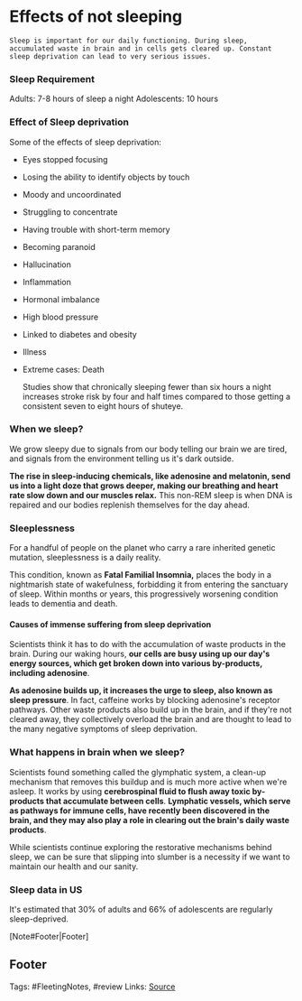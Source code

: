 # Effects of not sleeping

`Sleep is important for our daily functioning. During sleep, accumulated waste in brain and in cells gets cleared up. Constant sleep deprivation can lead to very serious issues.`

### Sleep Requirement

Adults: 7-8 hours of sleep a night Adolescents: 10 hours

### Effect of Sleep deprivation

Some of the effects of sleep deprivation:

* Eyes stopped focusing 
* Losing the ability to identify objects by touch
* Moody and uncoordinated
* Struggling to concentrate
* Having trouble with short-term memory
* Becoming paranoid
* Hallucination 
* Inflammation
* Hormonal imbalance
* High blood pressure
* Linked to diabetes and obesity 
* Illness
* Extreme cases: Death

  Studies show that chronically sleeping fewer than six hours a night increases stroke risk by four and half times compared to those getting a consistent seven to eight hours of shuteye.

### When we sleep?

We grow sleepy due to signals from our body telling our brain we are tired, and signals from the environment telling us it's dark outside.

**The rise in sleep-inducing chemicals, like adenosine and melatonin, send us into a light doze that grows deeper, making our breathing and heart rate slow down and our muscles relax.** This non-REM sleep is when DNA is repaired and our bodies replenish themselves for the day ahead.

### Sleeplessness

For a handful of people on the planet who carry a rare inherited genetic mutation, sleeplessness is a daily reality.

This condition, known as **Fatal Familial Insomnia,** places the body in a nightmarish state of wakefulness, forbidding it from entering the sanctuary of sleep. Within months or years, this progressively worsening condition leads to dementia and death.

#### Causes of immense suffering from sleep deprivation

Scientists think it has to do with the accumulation of waste products in the brain. During our waking hours, **our cells are busy using up our day's energy sources, which get broken down into various by-products, including adenosine**.

**As adenosine builds up, it increases the urge to sleep, also known as sleep pressure**. In fact, caffeine works by blocking adenosine's receptor pathways. Other waste products also build up in the brain, and if they're not cleared away, they collectively overload the brain and are thought to lead to the many negative symptoms of sleep deprivation.

### What happens in brain when we sleep?

Scientists found something called the glymphatic system, a clean-up mechanism that removes this buildup and is much more active when we're asleep. It works by using **cerebrospinal fluid to flush away toxic by-products that accumulate between cells**. **Lymphatic vessels, which serve as pathways for immune cells, have recently been discovered in the brain, and they may also play a role in clearing out the brain's daily waste products**.

While scientists continue exploring the restorative mechanisms behind sleep, we can be sure that slipping into slumber is a necessity if we want to maintain our health and our sanity.

### Sleep data in US

It's estimated that 30% of adults and 66% of adolescents are regularly sleep-deprived.

\[Note\#Footer\|Footer\]

## Footer

Tags: \#FleetingNotes, \#review Links: [Source](effects-of-not-sleeping.md) 

